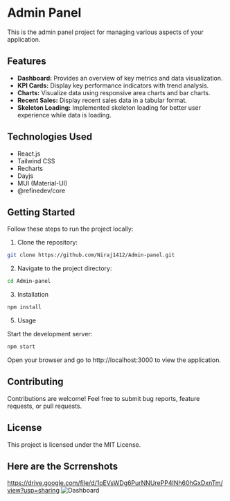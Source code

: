 # Admin Panel

This is the admin panel project for managing various aspects of your application.

## Features

- **Dashboard:** Provides an overview of key metrics and data visualization.
- **KPI Cards:** Display key performance indicators with trend analysis.
- **Charts:** Visualize data using responsive area charts and bar charts.
- **Recent Sales:** Display recent sales data in a tabular format.
- **Skeleton Loading:** Implemented skeleton loading for better user experience while data is loading.

## Technologies Used

- React.js
- Tailwind CSS
- Recharts
- Dayjs
- MUI (Material-UI)
- @refinedev/core

## Getting Started

Follow these steps to run the project locally:

1. Clone the repository:

```bash
git clone https://github.com/Niraj1412/Admin-panel.git
```
2. Navigate to the project directory:

```bash
cd Admin-panel
```

3. Installation

```bash
npm install
```

5. Usage

Start the development server:

```bash
npm start
```

Open your browser and go to http://localhost:3000 to view the application.

## Contributing
Contributions are welcome! Feel free to submit bug reports, feature requests, or pull requests.

## License
This project is licensed under the MIT License.


## Here are the Scrrenshots
https://drive.google.com/file/d/1oEVsWDg6PurNNUrePP4INh60hGxDxnTm/view?usp=sharing
![Dashboard](https://drive.google.com/file/d/1oEVsWDg6PurNNUrePP4INh60hGxDxnTm/view?usp=sharing)

